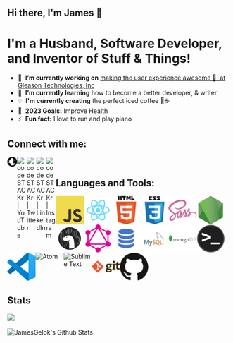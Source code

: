 ## Hi there, I'm James 👋

# I'm a Husband, Software Developer, and&nbsp;Inventor&nbsp;of&nbsp;Stuff&nbsp;&&nbsp;Things! 
- 🔭&nbsp;&nbsp;**I’m currently working on** [making the user experience awesome 🤩&nbsp;&nbsp;at Gleason Technologies, Inc](https://www.risklimiter.com/)
- 🌱&nbsp;&nbsp;**I’m currently learning** how to become a better developer, & writer
- 💡&nbsp;&nbsp;**I'm currently creating** the perfect iced coffee 🧊☕️
- 🥅&nbsp;&nbsp;**2023 Goals:** Improve Health
- ⚡&nbsp;&nbsp;**Fun fact:** I love to run and play piano

## Connect with me:

[<img align="left" alt="james.gl" width="22px" src="https://raw.githubusercontent.com/iconic/open-iconic/master/svg/globe.svg" />][website]
[<img align="left" alt="codeSTACKr | YouTube" width="22px" src="https://cdn.jsdelivr.net/npm/simple-icons@v3/icons/youtube.svg" />][youtube]
[<img align="left" alt="codeSTACKr | Twitter" width="22px" src="https://cdn.jsdelivr.net/npm/simple-icons@v3/icons/twitter.svg" />][twitter]
[<img align="left" alt="codeSTACKr | LinkedIn" width="22px" src="https://cdn.jsdelivr.net/npm/simple-icons@v3/icons/linkedin.svg" />][linkedin]
[<img align="left" alt="codeSTACKr | Instagram" width="22px" src="https://cdn.jsdelivr.net/npm/simple-icons@v3/icons/instagram.svg" />][instagram]

<br />

## Languages and Tools:

<div>

[<img align="left" alt="JavaScript" title="JavaScript" width="64px" height="64px" 
src="https://raw.githubusercontent.com/github/explore/80688e429a7d4ef2fca1e82350fe8e3517d3494d/topics/javascript/javascript.png" />][javascript]

<img align="left" alt="React" title="React" width="64px" height="64px" 
src="https://raw.githubusercontent.com/github/explore/80688e429a7d4ef2fca1e82350fe8e3517d3494d/topics/react/react.png" />

<img align="left" alt="HTML5" title="HTML5" width="64px" height="64px" 
src="https://raw.githubusercontent.com/github/explore/80688e429a7d4ef2fca1e82350fe8e3517d3494d/topics/html/html.png" />

<img align="left" alt="CSS3" title="CSS3" width="64px" height="64px" 
src="https://raw.githubusercontent.com/github/explore/80688e429a7d4ef2fca1e82350fe8e3517d3494d/topics/css/css.png" />

<img align="left" alt="Sass" title="Sass" width="64px" height="64px" 
src="https://raw.githubusercontent.com/github/explore/80688e429a7d4ef2fca1e82350fe8e3517d3494d/topics/sass/sass.png" />

<img align="left" alt="Node.js" title="Node.js" width="64px" height="64px" 
src="https://raw.githubusercontent.com/github/explore/80688e429a7d4ef2fca1e82350fe8e3517d3494d/topics/nodejs/nodejs.png" />

<img align="left" alt="Deno" title="Deno" width="64px" height="64px" 
src="https://raw.githubusercontent.com/github/explore/361e2821e2dea67711cde99c9c40ed357061cf27/topics/deno/deno.png" />

<img align="left" alt="GraphQL" title="GraphQL" width="64px" height="64px" 
src="https://raw.githubusercontent.com/github/explore/80688e429a7d4ef2fca1e82350fe8e3517d3494d/topics/graphql/graphql.png" />

<img align="left" alt="SQL" title="SQL" width="64px" height="64px" 
src="https://raw.githubusercontent.com/github/explore/80688e429a7d4ef2fca1e82350fe8e3517d3494d/topics/sql/sql.png" />

<img align="left" alt="MySQL" title="MySQL" width="64px" height="64px" 
src="https://raw.githubusercontent.com/github/explore/80688e429a7d4ef2fca1e82350fe8e3517d3494d/topics/mysql/mysql.png" />

<img align="left" alt="MongoDB" title="MongoDB" width="64px" height="64px" 
src="https://raw.githubusercontent.com/github/explore/80688e429a7d4ef2fca1e82350fe8e3517d3494d/topics/mongodb/mongodb.png" />

<img align="left" alt="Terminal" title="Terminal" width="64px" height="64px" 
src="https://raw.githubusercontent.com/github/explore/80688e429a7d4ef2fca1e82350fe8e3517d3494d/topics/terminal/terminal.png" />

<img align="left" alt="Visual Studio Code" title="Visual Studio Code" width="64px" height="64px" 
src="https://raw.githubusercontent.com/github/explore/80688e429a7d4ef2fca1e82350fe8e3517d3494d/topics/visual-studio-code/visual-studio-code.png" />

<img align="left" alt="Atom" title="Atom" width="64px" height="64px" 
src="https://github.githubassets.com/images/icons/emoji/atom.png" />

<img align="left" alt="Sublime Text" title="Sublime Text" width="64px" height="64px" 
src="https://user-images.githubusercontent.com/23425952/90020629-18e6f280-dc7e-11ea-889d-994aa1f645bb.png" />

<img align="left" alt="Git" title="Git" width="64px" height="64px" 
src="https://raw.githubusercontent.com/github/explore/80688e429a7d4ef2fca1e82350fe8e3517d3494d/topics/git/git.png" />

<img alt="GitHub" title="GitHub" width="64px" height="64px" 
src="https://raw.githubusercontent.com/github/explore/78df643247d429f6cc873026c0622819ad797942/topics/github/github.png" />

</div>

## Stats

![](https://komarev.com/ghpvc/?username=JamesGelok&color=brightgreen)

<img align="left" alt="JamesGelok's Github Stats" src="https://github-readme-stats.vercel.app/api?username=JamesGelok&show_icons=true&hide_border=true" />

[website]: http://james.gl/
[twitter]: https://twitter.com/JamesGelok
[youtube]: https://www.youtube.com/channel/UCMHlwGCimRrckEiuPOplc1A
[instagram]: https://www.instagram.com/james.gelok/
[linkedin]: https://www.linkedin.com/in/JamesGelok/
[gleason]: https://www.risklimiter.com/=
[javascript]: https://github.com/JamesGelok?tab=repositories&q=&type=source&language=javascript

